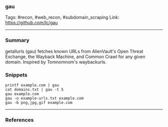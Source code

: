 ### gau
Tags: #recon, #web_recon, #subdomain_scraping
Link: https://github.com/lc/gau

---
### Summary

getallurls (gau) fetches known URLs from AlienVault's Open Threat Exchange, the Wayback Machine, and Common Crawl for any given domain. Inspired by Tomnomnom's waybackurls.

### Snippets
```
printf example.com | gau
cat domains.txt | gau -t 5
gau example.com
gau -o example-urls.txt example.com
gau -b png,jpg,gif example.com
```
---

### References